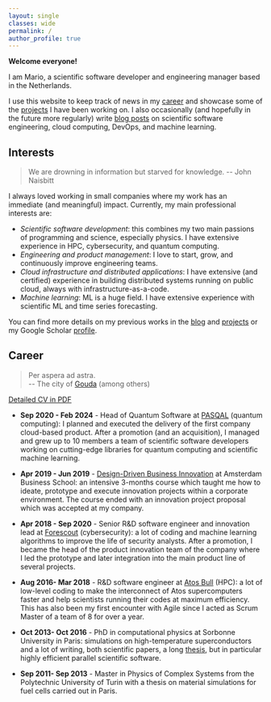 ```yaml
---
layout: single
classes: wide
permalink: /
author_profile: true
---
```


**Welcome everyone!**

I am Mario, a scientific software developer and engineering manager based in the Netherlands.

I use this website to keep track of news in my [career](#career) and showcase some of the [projects](projects) 
I have been working on. I also occasionally (and hopefully in the future more regularly) write [blog posts](blog) 
on scientific software engineering, cloud computing, DevOps, and machine learning.

## Interests

> We are drowning in information but starved for knowledge. 
> -- John Naisbitt

I always loved working in small companies where my work has an immediate (and meaningful) impact. Currently, my main 
professional interests are:

- *Scientific software development*: this combines my two main passions of programming and science, 
especially physics. I have extensive experience in HPC, cybersecurity, and quantum computing.
- *Engineering and product management*: I love to start, grow, and continuously improve engineering teams.
- *Cloud infrastructure and distributed applications*: I have extensive (and certified) experience in building 
distributed systems running on public cloud, always with infrastructure-as-a-code.
- *Machine learning*: ML is a huge field. I have extensive experience with scientific ML 
and time series forecasting.

You can find more details on my previous works in the [blog](projects) and [projects](projects) or my
Google Scholar [profile](https://scholar.google.com/citations?user=7hnOB34AAAAJ&hl=en).

## Career

> Per aspera ad astra.  
> -- The city of [Gouda](https://web.archive.org/web/20210624221231/https://www.therightproductions.nl/hogeraadvanadel/index.php?id=109&wapen=1080) (among others)

[Detailed CV in PDF](/assets/files/20200524_CV_Dagrada_bigdata.pdf)

- **Sep 2020 - Feb 2024** - Head of Quantum Software at [PASQAL](https://www.pasqal.com/) (quantum computing): I planned and executed the
delivery of the first company cloud-based product. After a promotion (and an acquisition), I managed and grew up to 10 members 
a team of scientific software developers working on cutting-edge libraries 
for quantum computing and scientific machine learning.

- **Apr 2019 - Jun 2019** - [Design-Driven Business Innovation](https://abs.uva.nl/content/open-programmes-abs/design-driven-business-innovation/design-driven-business-innovation.html) 
at Amsterdam Business School: an intensive 3-months course which taught me how to ideate, prototype and 
execute innovation projects within a corporate environment. The course ended with an innovation project 
proposal which was accepted at my company.

- **Apr 2018 - Sep 2020** - Senior R&D software engineer and innovation lead at [Forescout](https://www.forescout.com/) (cybersecurity): 
a lot of coding and machine learning algorithms to improve the life of security analysts. 
After a promotion, I became the head of the product innovation team of the company where I led the prototype
and later integration into the main product line of several projects.

- **Aug 2016- Mar 2018** - R&D software engineer at [Atos Bull](https://atos.net/en/solutions/high-performance-computing-hpc) (HPC): 
a lot of low-level coding to make the interconnect of Atos supercomputers 
faster and help scientists running their codes at maximum efficiency. This has also been my first encounter 
with Agile since I acted as Scrum Master of a team of 8 for over a year.

- **Oct 2013- Oct 2016** - PhD in computational physics at Sorbonne University in Paris: simulations on high-temperature superconductors and a lot of writing, 
both scientific papers, a long [thesis](https://hal.archives-ouvertes.fr/tel-01478313v1), but in particular highly efficient parallel 
scientific software.

- **Sep 2011- Sep 2013** - Master in Physics of Complex Systems from the Polytechnic University of Turin with a thesis on material simulations for fuel cells
carried out in Paris.

<!-- **Dear Internet surfer, welcome to my personal website!** 

I am Mario Dagrada, a researcher, developer and technology enthusiast living in Eindhoven, The Netherlands. I am currently working as VP of Quantum Software
at the quantum computing startup [Qu&Co](https://quandco.com/) based in Amsterdam.

If you are viewing this page, it means that you probably know me or are interested in my profile or my services. Here you will find both information on my experiences and my past, current and (why not?) never started projects. Occasionally I will also post some reviews or advice on books and other interesting stuff.


## Professional Interests

> We are drowning in information but starved for knowledge. 
> -- John Naisbitt

The technology sector is a treasure trove of interesting and continuously evolving fields. I am interested in many of them, 
but currently my focus and energies are mainly on:

* **Software architecture and cloud technologies**, particularly for distributed applications. I am currently 
designing and implementing service-oriented applications on AWS, leveraging the best available tools for container
orchestration and infrastructure-as-a-code.

* **Quantum Computing**, particularly applied to quantum chemistry simulations. Quantum computing is for me one of the most
fascinating fields in technology. It combines, among other disciplines, two of my strongest passions (computer science
and physics) and is a diverse and continuosly evolving field in both academic and private sectors. Today is the right moment
to join the quantum computing space, but always beware of the marketing buzz around it.

* **Product management** and business innovation.
In my current role, I am applying the knowledge I acquired during my career on corporate innovation, design thinking and
software product management to the dynamic environment of an early stage startup at its first product release. My main goal 
is to build, from the start, a future-proof product strategy and a sustainable software release and innovation pipeline.

<!-- **Network security** and in particular how to leverage data mining and machine learning techniques
for modeling and correlating security events. In a nutshell, my team and I want to make 
security analysts' life easier.

(A part from the above, I also try to keep an eye on the hot topics in physics and especially the quantum Monte Carlo community I contributed to during my PhD. And of course deep learning has arrived [there](https://arxiv.org/abs/1909.02487) too.)

Sometimes, I also love to brush up up my physics studies thanks to a fruitful ongoing
collaboration with the quantum computing firm [Qu&Co](https://quandco.com/). They develop
chemistry simulation software for quantum computers and we are building a very exciting platform, stay tuned!  -->
<!-- 
## Some projects I contributed to

### QUBEC, the quantum computing backend for chemistry
QUBEC is cloud platform which allows to execute chemistry simulations of molecules on the most advanced quantum computers to date. It has been developed in collaboration with
Schrodinger, world-leader in conventional chemistry simulations, and integrates with Schrodinger's
[Maestro](https://www.schrodinger.com/products/maestro) chemical modeling suite to offer a glimpse on what the future of quantum chemistry simulations 
will look like! Check [here](https://quandco.com/product) to know more.

I am the main contributor of QUBEC and my role is two-fold. On one hand, I develop and maintain the cloud infrastructure, test automation and client 
APIs as well as contribute to the suite of cutting-edge quantum computing algorithms which powers QUBEC. On the other hands, I am responsible of product 
management, feature roadmap and in general all the processes associated with the launch, improvement and vision of a deep tech product. If you want to know 
more, please contact me at mario.dagrada@quandco.com.


### TurboRVB
A very efficient and massively parallelized software package for executing quantum Monte Carlo simulation of materials developed in Fortran. I developed it during my PhD
thesis by adding new techniques for simulating solid materials. Unfortunately the code is still closed-source, which will hopefully change in the
future. You can find some more information [here](https://people.sissa.it/~sorella/web/index.html) and [here](https://arxiv.org/abs/2002.07401).

### OpenMPI
OpenMPI is an [open-source library](https://www.open-mpi.org/) which implements the widely used Message Passage Interface (MPI) which standardizes the 
communications among tens of thousands of processors within the most powerful supercomputers in the world. I contributed to this project while working 
in the Atos Bull R&D department to make the library works efficiently with a high-speed network card built in-house.

### surfbot
A simple trading bot developed in Python for "surfing" on the very unstable 
cryptocurrency market. The code will be released open source ASAP.


## Publications

* K. Nakano, C. Attaccalite, M. Barborini, L. Capriotti, M. Casula, E. Coccia, **M. Dagrada**, C. Genovese, Y. Luo, G. Mazzola, A. Zen, S. Sorella,
_TurboRVB: a many-body toolkit for ab initio electronic simulations by quantum Monte Carlo_, [arXiv:2002.07401](https://arxiv.org/abs/2002.07401) (2020)
* D. dos Santos, **M. Dagrada**, E. Costante, _Leveraging Operational Technology and the Internet of Things to Attack Smart Buildings_,
[arXiv:1912.02480](https://arxiv.org/abs/1912.02480) (2019)
* M. Sergent, **M. Dagrada**, P. Carribault, J. Jaeger, M. Pérache, G. Papauré,
_Efficient communication/computation overlap with MPI+OpenMP runtimes collaboration_,
European Conference on Parallel Processing, 560-572 (2018)
* **M. Dagrada**, _Improved quantum Monte Carlo simulations: from open to extended systems_, PhD thesis,
[HAL Archives](https://tel.archives-ouvertes.fr/tel-01478313/document) (2017)
* **M. Dagrada**, S. Karakuzu, V. Vildosola, S. Sorella, M. Casula, 
_Exact special twist method for quantum Monte Carlo simulations_, Phys. Rev. B 94, 245108 (2016)
* B. Busemeyer, **M. Dagrada**, S. Sorella, M. Casula, L. K. Wagner, 
_Competing collinear magnetic structures in superconducting FeSe by first principles quantum Monte Carlo calculations_, Phys. Rev. B 94, 035108 (2016)
* S. Sorella, N. Devaux, **M. Dagrada**, G. Mazzola, M. Casula, 
_Density Matrix Embedding scheme for optimal atomic basis set construction_, 
J. Chem. Phys 143, 244112 (2015)
* **M. Dagrada**, M. Casula, A. M. Saitta, S. Sorella, F. Mauri, 
_Quantum Monte Carlo study of the protonated water dimer_, J. Chem. Theory Comput., 2014, 10(5), pp. 1980-1993
* F. Piacentini, G. Brida, L. Ciavarella, **M. Dagrada** _et al._, 
_Entanglement-assisted calibration of a photon number resolving detector_, Quantum Electronics and Laser Science conference, San Jose (2012).

## Patents

* M. Sergent, **M. Dagrada**, G. Papaure,
_Efficient communication overlap by runtimes collaboration_
US Patent App. 16/215, 633


## Blog posts

* ML time series analysis the right way, [Towards Data Science, Medium](https://medium.com/@MarioDagrada/ml-time-series-forecasting-the-right-way-cbf3678845ff): 
An end-to-end guide for forecasting the future with machine learning methods.

* Representing Hierarchical Data in Python, [Towards Data Science, Medium](https://medium.com/@MarioDagrada/represent-hierarchical-data-in-python-cd36ada5c71a): 
A simple representation for hierarchical taxonomy data and the corresponding parser implemented in Python.

* Deploy a Containerized Application on AWS with Terraform, [FAUN, Medium](https://medium.com/faun/deploy-a-containerized-application-on-aws-with-terraform-bf929bb3bb6b): 
A step-by-step guide for deploying containerized service oriented applications on AWS. All combined with automatic infrastructure deployment using Terraform,
the best tool out there for infrastructure-as-a-code

* Private PyPi Server on AWS with Terraform, [FAUN, Medium](https://medium.com/faun/private-pypi-server-on-aws-with-terraform-1c6b9409b450): 
Deploy a private repository for your Python packages in a few clicks on AWS using Terraform for infrastructure provisioning automation. -->